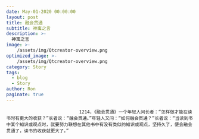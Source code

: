 ```yaml
---
date: May-01-2020 00:00:00
layout: post
title: 融会贯通
subtitle: 神寓之言
description: >-
  神寓之言
image: >-
    /assets/img/Qtcreator-overview.png
optimized_image: >-
    /assets/img/Qtcreator-overview.png
category: Story
tags:
  - blog
  - Story
author: Ron
paginate: true
---
```


							　　1214，《融会贯通》一个年轻人问长者：“怎样做才能在读书时有更大的收获？”长者说：“融会贯通。”年轻人又问：“如何融会贯通？”长者说：“当读到书中某个知识或观点时，就要努力联想在其他书中有没有类似的知识或观点，坚持久了，便会融会贯通了，读书的收获就更大了。”
							
							
						